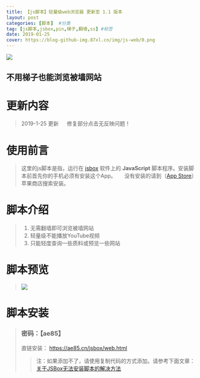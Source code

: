 ```yaml
---
title: 【js脚本】轻量级web浏览器 更新至 1.1 版本
layout: post
categories: [脚本]  #分类
tag: [js脚本,jsbox,pin,梯子,翻墙,ss] #标签
date: 2019-01-25
cover: https://blog-github-img.87xl.cn/img/js-web/0.png
---
```


![](https://blog-github-img.87xl.cn/img/js-web/0.png)

<!-- more -->

## **不用梯子也能浏览被墙网站** ##

**更新内容**
======
> 2019-1-25 更新
> 　
> 修复部分点击无反映问题！

**使用前言**
======
> 这里的js脚本是指，运行在 [jsbox](https://itunes.apple.com/cn/app/jsbox-%E5%AD%A6%E4%B9%A0%E5%86%99%E4%BB%A3%E7%A0%81/id1312014438?mt=8) 软件上的 **JavaScript** 脚本程序。安装脚本前首先你的手机必须有安装这个App。
> 　
> 没有安装的请到（[App Store](https://itunes.apple.com/cn/app/jsbox-%E5%AD%A6%E4%B9%A0%E5%86%99%E4%BB%A3%E7%A0%81/id1312014438?mt=8)）苹果商店搜索安装。

**脚本介绍**
======
> 1. 无需翻墙即可浏览被墙网站
> 2. 轻量级不能播放YouTube视频
> 3. 只能轻度查询一些质料或预览一些网站

**脚本预览**
======
> ![](https://blog-github-img.87xl.cn/img/js-web/1.png)

**脚本安装**
======
> ### **密码：【ae85】** ###
> 直链安装：
> <https://ae85.cn/jsbox/web.html>
> 　
> > 注：如果添加不了，请使用复制代码的方式添加。请参考下面文章：
> > [关于JSBox无法安装脚本的解决方法](https://mp.weixin.qq.com/s/9E86yTg1Nwm7XuZeOqhVLQ)